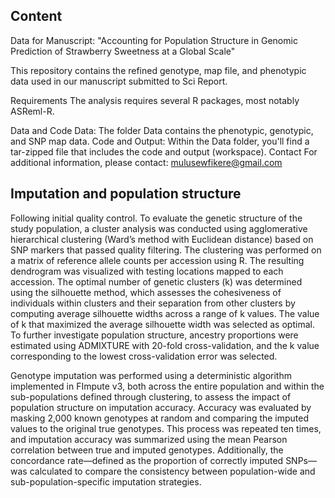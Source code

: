 ## Content
Data for Manuscript: "Accounting for Population Structure in Genomic Prediction of Strawberry Sweetness at a Global Scale"

This repository contains the refined genotype, map file, and phenotypic data used in our manuscript submitted to Sci Report.

Requirements
The analysis requires several R packages, most notably ASReml-R.

Data and Code
Data: The folder Data contains the phenotypic, genotypic, and SNP map data.
Code and Output: Within the Data folder, you'll find a tar-zipped file that includes the code and output (workspace).
Contact
For additional information, please contact: mulusewfikere@gmail.com

## Imputation and population structure
Following initial quality control. To evaluate the genetic structure of the study population, a cluster analysis was conducted using agglomerative hierarchical clustering (Ward’s method with Euclidean distance) based on SNP markers that passed quality filtering. The clustering was performed on a matrix of reference allele counts per accession using R. The resulting dendrogram was visualized with testing locations mapped to each accession. The optimal number of genetic clusters (k) was determined using the silhouette method, which assesses the cohesiveness of individuals within clusters and their separation from other clusters by computing average silhouette widths across a range of k values. The value of k that maximized the average silhouette width was selected as optimal. To further investigate population structure, ancestry proportions were estimated using ADMIXTURE with 20-fold cross-validation, and the k value corresponding to the lowest cross-validation error was selected.

Genotype imputation was performed using a deterministic algorithm implemented in FImpute v3, both across the entire population and within the sub-populations defined through clustering, to assess the impact of population structure on imputation accuracy. Accuracy was evaluated by masking 2,000 known genotypes at random and comparing the imputed values to the original true genotypes. This process was repeated ten times, and imputation accuracy was summarized using the mean Pearson correlation between true and imputed genotypes. Additionally, the concordance rate—defined as the proportion of correctly imputed SNPs—was calculated to compare the consistency between population-wide and sub-population-specific imputation strategies.
